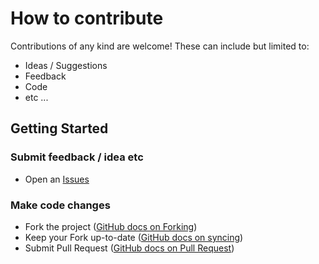 # How to contribute

Contributions of any kind are welcome! These can include but limited to:

* Ideas / Suggestions
* Feedback
* Code
* etc ...

## Getting Started

### Submit feedback / idea etc

* Open an [Issues](https://github.com/WeRockTech/DiscussionTopics/issues)

### Make code changes

* Fork the project ([GitHub docs on Forking](https://help.github.com/articles/fork-a-repo/))
* Keep your Fork up-to-date ([GitHub docs on syncing](https://help.github.com/articles/syncing-a-fork/))
* Submit Pull Request ([GitHub docs on Pull Request](https://help.github.com/articles/creating-a-pull-request/))

